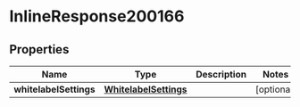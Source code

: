 

# InlineResponse200166

## Properties

Name | Type | Description | Notes
------------ | ------------- | ------------- | -------------
**whitelabelSettings** | [**WhitelabelSettings**](WhitelabelSettings.md) |  |  [optional]



